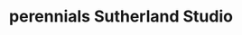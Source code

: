 ---
title: "perennials Sutherland Studio"
url: /muenchen/perennials-sutherland-studio/
shop: Raumausstattung
---